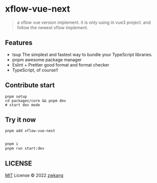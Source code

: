 # xflow-vue-next

> a xflow vue version implement. it is only using in vue3 project. and follow the newest xflow implement.

## Features

- tsup The simplest and fastest way to bundle your TypeScript libraries.
- pnpm awesome package manager
- Eslint + Prettier good format and format checker
- TypeScript, of course!!

## Contribute start

```
pnpm setup
cd packages/core && pnpm dev
# start dev mode

```

## Try it now

```bash
pnpm add xflow-vue-next
```

```bash

pnpm i
pnpm run start:dev

```

## LICENSE

[MIT](./LICENSE) License © 2022 [zwkang](https://github.com/zwkang)
